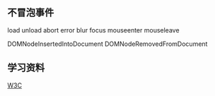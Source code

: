 ## 不冒泡事件
load unload abort error blur focus mouseenter mouseleave

DOMNodeInsertedIntoDocument DOMNodeRemovedFromDocument

## 学习资料
[W3C](https://www.w3.org/TR/uievents/)